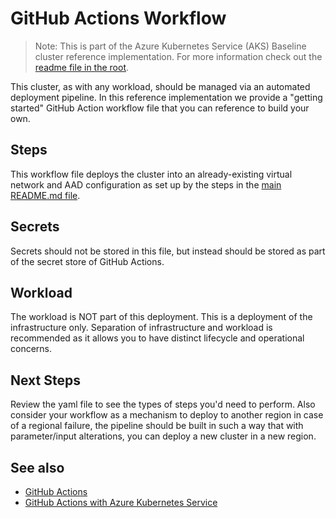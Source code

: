 # GitHub Actions Workflow

> Note: This is part of the Azure Kubernetes Service (AKS) Baseline cluster reference implementation. For more information check out the [readme file in the root](../README.md).

This cluster, as with any workload, should be managed via an automated deployment pipeline. In this reference implementation we provide a "getting started" GitHub Action workflow file that you can reference to build your own.

## Steps

This workflow file deploys the cluster into an already-existing virtual network and AAD configuration as set up by the steps in the [main README.md file](../README.md).

## Secrets

Secrets should not be stored in this file, but instead should be stored as part of the secret store of GitHub Actions.

## Workload

The workload is NOT part of this deployment.  This is a deployment of the infrastructure only.  Separation of infrastructure and workload is recommended as it allows you to have distinct lifecycle and operational concerns.

## Next Steps

Review the yaml file to see the types of steps you'd need to perform. Also consider your workflow as a mechanism to deploy to another region in case of a regional failure, the pipeline should be built in such a way that with parameter/input alterations, you can deploy a new cluster in a new region.

## See also

* [GitHub Actions](https://help.github.com/actions)
* [GitHub Actions with Azure Kubernetes Service](https://docs.microsoft.com/azure/aks/kubernetes-action)
